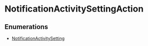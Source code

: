 # NotificationActivitySettingAction

## Enumerations

- [NotificationActivitySetting](enumerations/NotificationActivitySetting.md)
